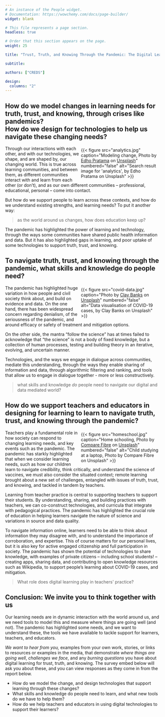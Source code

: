 ```yaml
---
# An instance of the People widget.
# Documentation: https://wowchemy.com/docs/page-builder/
widget: blank

# This file represents a page section.
headless: true

# Order that this section appears on the page.
weight: 25

title: "Trust, Truth, and Knowing Through the Pandemic: The Digital Learning Challenge"

subtitle:

authors: ["CREDS"]

design:
  columns: "2"
---
```


## How do we model changes in learning needs for truth, trust, and knowing, through crises like pandemics? <br> How do we design for technologies to help us navigate these changing needs? 
<div style= "float:right;margin:5px;width:50%;">{{< figure src="analytics.jpg" caption="Modeling change, Photo by <a href='https://unsplash.com/@edhoradic?utm_source=unsplash&utm_medium=referral&utm_content=creditCopyText'>Edho Pratama</a> on <a href='https://unsplash.com/?utm_source=unsplash&utm_medium=referral&utm_content=creditCopyText'>Unsplash</a>" numbered="false" alt="Search result image for 'analytics', by Edho Pratama on Unsplash" >}}</div>

Through our interactions with each other, and with our technologies, we shape, and are shaped by, our changing world. This is true across learning communities, and between them, as different communities interact with and learn from each other (or don’t), and as our own different communities – professional, educational, personal – come into contact. 

But how do we support people to learn across these contexts, and how do we understand existing strengths, and learning needs? To put it another way:
> as the world around us changes, how does education keep up?  

The pandemic has highlighted the power of learning and technology, through the ways some communities have shared public health information and data. But it has also highlighted gaps in learning, and poor uptake of some technologies to support truth, trust, and knowing.  

## To navigate truth, trust, and knowing through the pandemic, what skills and knowledge do people need?  
<div style= "float:right;margin:5px;width:50%;">{{< figure src="covid-data.jpg" caption="Photo by <a href='https://unsplash.com/@claybanks?utm_source=unsplash&utm_medium=referral&utm_content=creditCopyText'>Clay Banks</a> on <a href='https://unsplash.com/photos/_Jb1TF3kvsA?utm_source=unsplash&utm_medium=referral&utm_content=creditCopyText'>Unsplash</a>" numbered="false" alt="Data visualisation of COVID-19 cases, by Clay Banks on Unsplash" >}}</div>


The pandemic has highlighted huge variation in how people and civil society think about, and build on evidence and data. On the one hand, there has been widespread concern regarding denialism, of the seriousness of the pandemic, and around efficacy or safety of treatment and mitigation options. 

On the other side, the mantra “follow the science” has at times failed to acknowledge that “the science” is not a body of fixed knowledge, but a collection of human processes, testing and building theory in an iterative, evolving, and uncertain manner. 

Technologies, and the ways we engage in dialogue across communities, mediate this understanding, through the ways they enable sharing of information and data, through algorithmic filtering and ranking, and tools that allow us to engage in dialogue together - more or less constructively.
> what skills and knowledge _do_ people need to navigate our digital and data mediated world?

## How do we support teachers and educators in designing for learning to learn to navigate truth, trust, and knowing through the pandemic?  

<div style= "float:right;margin:5px;width:50%;">{{< figure src="homeschool.jpg" caption="Home schooling, Photo by <a href='https://unsplash.com/@comparefibre?utm_source=unsplash&utm_medium=referral&utm_content=creditCopyText'>Compare Fibre</a> on <a href='https://unsplash.com/s/photos/mobile-learning?utm_source=unsplash&utm_medium=referral&utm_content=creditCopyText'>Unsplash</a>" numbered="false" alt="Child studying at a laptop, Photo by Compare Fibre on Unsplash" >}}</div>


Teachers play a fundamental role in how society can respond to changing learning needs, and key events such as the pandemic. The pandemic has starkly highlighted that when we consider learning needs, such as how our children learn to navigate credibility, think critically, and understand the science of vaccines, we must also consider the situated context; remote learning brought about a new set of challenges, entangled with issues of truth, trust, and knowing, and tackled in tandem by teachers. 

Learning from teacher practice is central to supporting teachers to support their students. By understanding, sharing, and building practices with teachers, we can co-construct technologies, and curricula that integrate with pedagogical practices. The pandemic has highlighted the crucial role of education in helping learners navigate the nature of science and variations in source and data quality. 

To navigate information online, learners need to be able to think about information they may disagree with, and to understand the importance of corroboration, and expertise. This of course matters for our personal lives, but it is also key for active engaged citizenship and full participation in society. The pandemic has shown the potential of technologies to share knowledge, with examples of private citizens – including school students! – creating apps, sharing data, and contributing to open knowledge resources such as Wikipedia, to support people’s learning about COVID-19 cases, and mitigation.  
> What role does digital learning play in teachers' practice? 

## Conclusion: We invite you to think together with us  
Our learning needs are in dynamic interaction with the world around us, and we need tools to model this and measure where things are going well (and not). The pandemic has highlighted some needs, and we want to understand these, the tools we have available to tackle support for learners, teachers, and educators. 

*We want to hear from you,* examples from your own work, stories, or links to resources or examples in the media, that demonstrate _where things are going well_, _challenges we face_, and any _burning questions_ you have about digital learning for trust, truth, and knowing. The survey embed below will ask you about these, and you can view responses as they come in from the report below.

* How do we model the change, and design technologies that support learning through these changes? 
* What skills and knowledge do people need to learn, and what new tools do we have to help them? 
* How do we help teachers and educators in using digital technologies to support their learners?
